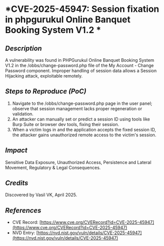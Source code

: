 # *CVE-2025-45947: Session fixation in phpgurukul Online Banquet Booking System V1.2 *

## *Description*

A vulnerability was found in PHPGurukul Online Banquet Booking System V1.2 in the /obbs/change-password.php file of the My Account - Change Password component.
Improper handling of session data allows a Session Hijacking attack, exploitable remotely.

## *Steps to Reproduce (PoC)*

1. Navigate to the /obbs/change-password.php page in the user panel; observe that session management lacks proper regeneration or validation.
2. An attacker can manually set or predict a session ID using tools like Burp Suite or browser dev tools, fixing their session.
3. When a victim logs in and the application accepts the fixed session ID, the attacker gains unauthorized remote access to the victim's session.

## *Impact*

Sensitive Data Exposure, Unauthorized Access, Persistence and Lateral Movement, Regulatory & Legal Consequences.

## *Credits*

Discovered by Vasil VK, April 2025.

## *References*

- CVE Record: [https://www.cve.org/CVERecord?id=CVE-2025-45947](https://www.cve.org/CVERecord?id=CVE-2025-45947)
- NVD Entry: [https://nvd.nist.gov/vuln/details/CVE-2025-45947](https://nvd.nist.gov/vuln/details/CVE-2025-45947)